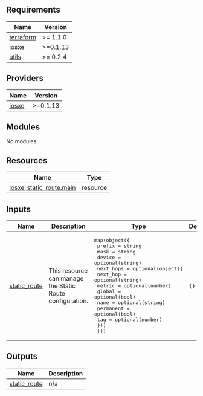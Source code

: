 ## Requirements

| Name | Version |
|------|---------|
| <a name="requirement_terraform"></a> [terraform](#requirement\_terraform) | >= 1.1.0 |
| <a name="requirement_iosxe"></a> [iosxe](#requirement\_iosxe) | >=0.1.13 |
| <a name="requirement_utils"></a> [utils](#requirement\_utils) | >= 0.2.4 |

## Providers

| Name | Version |
|------|---------|
| <a name="provider_iosxe"></a> [iosxe](#provider\_iosxe) | >=0.1.13 |

## Modules

No modules.

## Resources

| Name | Type |
|------|------|
| [iosxe_static_route.main](https://registry.terraform.io/providers/netascode/iosxe/latest/docs/resources/static_route) | resource |

## Inputs

| Name | Description | Type | Default | Required |
|------|-------------|------|---------|:--------:|
| <a name="input_static_route"></a> [static\_route](#input\_static\_route) | This resource can manage the Static Route configuration. | <pre>map(object({<br>    prefix = string<br>    mask   = string<br>    device = optional(string)<br>    next_hops = optional(object({<br>      next_hop  = optional(string)<br>      metric    = optional(number)<br>      global    = optional(bool)<br>      name      = optional(string)<br>      permanent = optional(bool)<br>      tag       = optional(number)<br>    }))<br>  }))</pre> | `{}` | no |

## Outputs

| Name | Description |
|------|-------------|
| <a name="output_static_route"></a> [static\_route](#output\_static\_route) | n/a |
